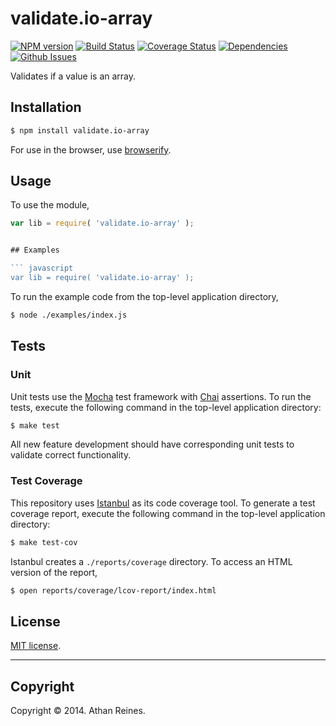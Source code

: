 validate.io-array
===
[![NPM version][npm-image]][npm-url] [![Build Status][travis-image]][travis-url] [![Coverage Status][coveralls-image]][coveralls-url] [![Dependencies][dependencies-image]][dependencies-url] [![Github Issues][github-issues-image]][github-issues-url]

Validates if a value is an array.


## Installation

``` bash
$ npm install validate.io-array
```

For use in the browser, use [browserify](https://github.com/substack/node-browserify).


## Usage

To use the module,

``` javascript
var lib = require( 'validate.io-array' );


## Examples

``` javascript
var lib = require( 'validate.io-array' );
```

To run the example code from the top-level application directory,

``` bash
$ node ./examples/index.js
```


## Tests

### Unit

Unit tests use the [Mocha](http://visionmedia.github.io/mocha) test framework with [Chai](http://chaijs.com) assertions. To run the tests, execute the following command in the top-level application directory:

``` bash
$ make test
```

All new feature development should have corresponding unit tests to validate correct functionality.


### Test Coverage

This repository uses [Istanbul](https://github.com/gotwarlost/istanbul) as its code coverage tool. To generate a test coverage report, execute the following command in the top-level application directory:

``` bash
$ make test-cov
```

Istanbul creates a `./reports/coverage` directory. To access an HTML version of the report,

``` bash
$ open reports/coverage/lcov-report/index.html
```


## License

[MIT license](http://opensource.org/licenses/MIT). 


---
## Copyright

Copyright &copy; 2014. Athan Reines.


[npm-image]: http://img.shields.io/npm/v/validate.io-array.svg
[npm-url]: https://npmjs.org/package/validate.io-array

[travis-image]: http://img.shields.io/travis/validate-io/array/master.svg
[travis-url]: https://travis-ci.org/validate-io/array

[coveralls-image]: https://img.shields.io/coveralls/validate-io/array/master.svg
[coveralls-url]: https://coveralls.io/r/validate-io/array?branch=master

[dependencies-image]: http://img.shields.io/david/validate-io/array.svg
[dependencies-url]: https://david-dm.org/validate-io/array

[dev-dependencies-image]: http://img.shields.io/david/dev/validate-io/array.svg
[dev-dependencies-url]: https://david-dm.org/dev/validate-io/array

[github-issues-image]: http://img.shields.io/github/issues/validate-io/array.svg
[github-issues-url]: https://github.com/validate-io/array/issues
